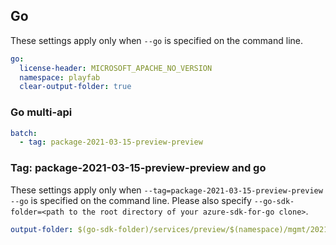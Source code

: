 ## Go

These settings apply only when `--go` is specified on the command line.

```yaml $(go)
go:
  license-header: MICROSOFT_APACHE_NO_VERSION
  namespace: playfab
  clear-output-folder: true
```

### Go multi-api

``` yaml $(go) && $(multiapi)
batch:
  - tag: package-2021-03-15-preview-preview
```

### Tag: package-2021-03-15-preview-preview and go

These settings apply only when `--tag=package-2021-03-15-preview-preview --go` is specified on the command line.
Please also specify `--go-sdk-folder=<path to the root directory of your azure-sdk-for-go clone>`.

```yaml $(tag) == 'package-2021-03-15-preview-preview' && $(go)
output-folder: $(go-sdk-folder)/services/preview/$(namespace)/mgmt/2021-03-15-preview/$(namespace)
```
